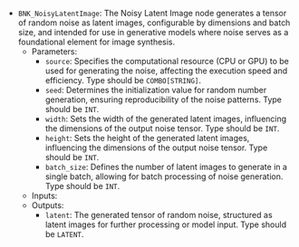- `BNK_NoisyLatentImage`: The Noisy Latent Image node generates a tensor of random noise as latent images, configurable by dimensions and batch size, and intended for use in generative models where noise serves as a foundational element for image synthesis.
    - Parameters:
        - `source`: Specifies the computational resource (CPU or GPU) to be used for generating the noise, affecting the execution speed and efficiency. Type should be `COMBO[STRING]`.
        - `seed`: Determines the initialization value for random number generation, ensuring reproducibility of the noise patterns. Type should be `INT`.
        - `width`: Sets the width of the generated latent images, influencing the dimensions of the output noise tensor. Type should be `INT`.
        - `height`: Sets the height of the generated latent images, influencing the dimensions of the output noise tensor. Type should be `INT`.
        - `batch_size`: Defines the number of latent images to generate in a single batch, allowing for batch processing of noise generation. Type should be `INT`.
    - Inputs:
    - Outputs:
        - `latent`: The generated tensor of random noise, structured as latent images for further processing or model input. Type should be `LATENT`.
